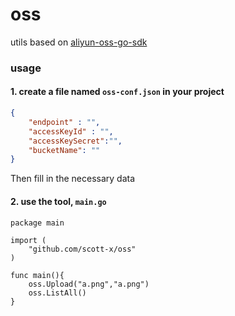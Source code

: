 # oss
utils based on [aliyun-oss-go-sdk](https://github.com/scott-x/aliyun-oss-go-sdk/tree/master/oss)

### usage
#### 1. create a file named `oss-conf.json` in your project

```json
{
	"endpoint" : "",
    "accessKeyId" : "",
    "accessKeySecret":"",
    "bucketName": ""
}
```
Then fill in the necessary data

#### 2. use the tool, `main.go`
```
package main

import (
	"github.com/scott-x/oss"
)

func main(){
	oss.Upload("a.png","a.png")
	oss.ListAll()
}
```
